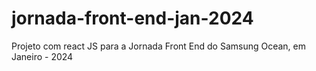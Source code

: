 # jornada-front-end-jan-2024
Projeto com react JS para a Jornada Front End do Samsung Ocean, em Janeiro - 2024
